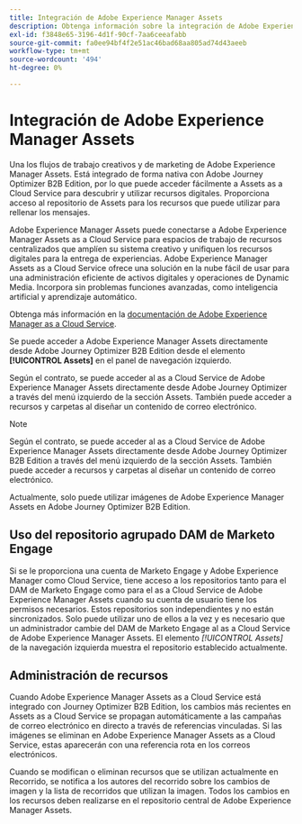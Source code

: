 ```yaml
---
title: Integración de Adobe Experience Manager Assets
description: Obtenga información sobre la integración de Adobe Experience Manager Assets para Adobe Journey Optimizer edición B2B y amplíe su sistema creativo y unifique recursos digitales para la entrega de experiencias.
exl-id: f3848e65-3196-4d1f-90cf-7aa6ceeafabb
source-git-commit: fa0ee94bf4f2e51ac46bad68aa805ad74d43aeeb
workflow-type: tm+mt
source-wordcount: '494'
ht-degree: 0%

---
```


# Integración de Adobe Experience Manager Assets

Una los flujos de trabajo creativos y de marketing de Adobe Experience Manager Assets. Está integrado de forma nativa con Adobe Journey Optimizer B2B Edition, por lo que puede acceder fácilmente a Assets as a Cloud Service para descubrir y utilizar recursos digitales. Proporciona acceso al repositorio de Assets para los recursos que puede utilizar para rellenar los mensajes.

Adobe Experience Manager Assets puede conectarse a Adobe Experience Manager Assets as a Cloud Service para espacios de trabajo de recursos centralizados que amplíen su sistema creativo y unifiquen los recursos digitales para la entrega de experiencias. Adobe Experience Manager Assets as a Cloud Service ofrece una solución en la nube fácil de usar para una administración eficiente de activos digitales y operaciones de Dynamic Media. Incorpora sin problemas funciones avanzadas, como inteligencia artificial y aprendizaje automático.

Obtenga más información en la [documentación de Adobe Experience Manager as a Cloud Service](https://experienceleague.adobe.com/es/docs/experience-manager-cloud-service/content/assets/overview).

Se puede acceder a Adobe Experience Manager Assets directamente desde Adobe Journey Optimizer B2B Edition desde el elemento **[!UICONTROL Assets]** en el panel de navegación izquierdo.

Según el contrato, se puede acceder al as a Cloud Service de Adobe Experience Manager Assets directamente desde Adobe Journey Optimizer a través del menú izquierdo de la sección Assets. También puede acceder a recursos y carpetas al diseñar un contenido de correo electrónico.

>[!NOTE]
>
>Según el contrato, se puede acceder al as a Cloud Service de Adobe Experience Manager Assets directamente desde Adobe Journey Optimizer B2B Edition a través del menú izquierdo de la sección Assets. También puede acceder a recursos y carpetas al diseñar un contenido de correo electrónico.

Actualmente, solo puede utilizar imágenes de Adobe Experience Manager Assets en Adobe Journey Optimizer B2B Edition.

## Uso del repositorio agrupado DAM de Marketo Engage

Si se le proporciona una cuenta de Marketo Engage y Adobe Experience Manager como Cloud Service, tiene acceso a los repositorios tanto para el DAM de Marketo Engage como para el as a Cloud Service de Adobe Experience Manager Assets cuando su cuenta de usuario tiene los permisos necesarios. Estos repositorios son independientes y no están sincronizados. Solo puede utilizar uno de ellos a la vez y es necesario que un administrador cambie del DAM de Marketo Engage al as a Cloud Service de Adobe Experience Manager Assets. El elemento _[!UICONTROL Assets]_ de la navegación izquierda muestra el repositorio establecido actualmente.

## Administración de recursos

Cuando Adobe Experience Manager Assets as a Cloud Service está integrado con Journey Optimizer B2B Edition, los cambios más recientes en Assets as a Cloud Service se propagan automáticamente a las campañas de correo electrónico en directo a través de referencias vinculadas. Si las imágenes se eliminan en Adobe Experience Manager Assets as a Cloud Service, estas aparecerán con una referencia rota en los correos electrónicos.

Cuando se modifican o eliminan recursos que se utilizan actualmente en Recorrido, se notifica a los autores del recorrido sobre los cambios de imagen y la lista de recorridos que utilizan la imagen. Todos los cambios en los recursos deben realizarse en el repositorio central de Adobe Experience Manager Assets.
